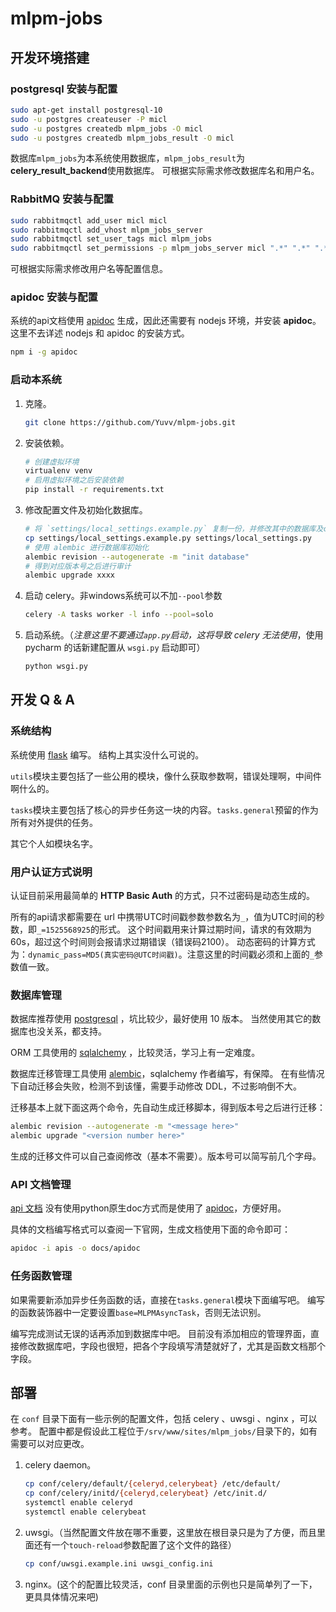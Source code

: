 # mlpm-jobs

## 开发环境搭建

### postgresql 安装与配置

```bash
sudo apt-get install postgresql-10
sudo -u postgres createuser -P micl
sudo -u postgres createdb mlpm_jobs -O micl
sudo -u postgres createdb mlpm_jobs_result -O micl
```

数据库`mlpm_jobs`为本系统使用数据库，`mlpm_jobs_result`为**celery_result_backend**使用数据库。
可根据实际需求修改数据库名和用户名。

### RabbitMQ 安装与配置

```bash
sudo rabbitmqctl add_user micl micl
sudo rabbitmqctl add_vhost mlpm_jobs_server
sudo rabbitmqctl set_user_tags micl mlpm_jobs
sudo rabbitmqctl set_permissions -p mlpm_jobs_server micl ".*" ".*" ".*"
```

可根据实际需求修改用户名等配置信息。


### apidoc 安装与配置

系统的api文档使用 [apidoc](http://apidocjs.com) 生成，因此还需要有 nodejs 环境，并安装 **apidoc**。
这里不去详述 nodejs 和 apidoc 的安装方式。

```bash
npm i -g apidoc
```

### 启动本系统

1. 克隆。
    ```bash
    git clone https://github.com/Yuvv/mlpm-jobs.git
    ```

2. 安装依赖。
    ```bash
    # 创建虚拟环境
    virtualenv venv
    # 启用虚拟环境之后安装依赖
    pip install -r requirements.txt
    ```
    
3. 修改配置文件及初始化数据库。
    ```bash
    # 将 `settings/local_settings.example.py` 复制一份，并修改其中的数据库及celery相关配置
    cp settings/local_settings.example.py settings/local_settings.py
    # 使用 alembic 进行数据库初始化
    alembic revision --autogenerate -m "init database"
    # 得到对应版本号之后进行审计
    alembic upgrade xxxx
    ```

4. 启动 celery。非windows系统可以不加`--pool`参数
    ```bash
    celery -A tasks worker -l info --pool=solo
    ```

5. 启动系统。（*注意这里不要通过`app.py`启动，这将导致 celery 无法使用*，使用 pycharm 的话新建配置从 `wsgi.py` 启动即可）
    ```bash
    python wsgi.py
    ```

## 开发 Q & A

### 系统结构

系统使用 [flask](flask.pocoo.org) 编写。
结构上其实没什么可说的。

`utils`模块主要包括了一些公用的模块，像什么获取参数啊，错误处理啊，中间件啊什么的。

`tasks`模块主要包括了核心的异步任务这一块的内容。`tasks.general`预留的作为所有对外提供的任务。

其它个人如模块名字。

### 用户认证方式说明

认证目前采用最简单的 **HTTP Basic Auth** 的方式，只不过密码是动态生成的。

所有的api请求都需要在 url 中携带UTC时间戳参数参数名为`_`，值为UTC时间的秒数，即`_=1525568925`的形式。
这个时间戳用来计算过期时间，请求的有效期为 60s，超过这个时间则会报请求过期错误（错误码2100）。
动态密码的计算方式为：`dynamic_pass=MD5(真实密码@UTC时间戳)`。注意这里的时间戳必须和上面的`_`参数值一致。

### 数据库管理

数据库推荐使用 [postgresql](https://www.postgresql.org/) ，坑比较少，最好使用 10 版本。
当然使用其它的数据库也没关系，都支持。

ORM 工具使用的 [sqlalchemy](https://www.sqlalchemy.org/) ，比较灵活，学习上有一定难度。

数据库迁移管理工具使用 [alembic](http://alembic.zzzcomputing.com)，sqlalchemy 作者编写，有保障。
在有些情况下自动迁移会失败，检测不到该懂，需要手动修改 DDL，不过影响倒不大。

迁移基本上就下面这两个命令，先自动生成迁移脚本，得到版本号之后进行迁移：
```bash
alembic revision --autogenerate -m "<message here>"
alembic upgrade "<version number here>"
```
生成的迁移文件可以自己查阅修改（基本不需要）。版本号可以简写前几个字母。

### API 文档管理

[api 文档](https://yuvv.github.io/mlpm-jobs/apidoc/) 没有使用python原生doc方式而是使用了 [apidoc](http://apidocjs.com)，方便好用。

具体的文档编写格式可以查阅一下官网，生成文档使用下面的命令即可：
```bash
apidoc -i apis -o docs/apidoc
```

### 任务函数管理

如果需要新添加异步任务函数的话，直接在`tasks.general`模块下面编写吧。
编写的函数装饰器中一定要设置`base=MLPMAsyncTask`，否则无法识别。

编写完成测试无误的话再添加到数据库中吧。
目前没有添加相应的管理界面，直接修改数据库吧，字段也很短，把各个字段填写清楚就好了，尤其是函数文档那个字段。


## 部署

在 `conf` 目录下面有一些示例的配置文件，包括 celery 、uwsgi 、nginx ，可以参考。
配置中都是假设此工程位于`/srv/www/sites/mlpm_jobs/`目录下的，如有需要可以对应更改。

1. celery daemon。
    ```bash
    cp conf/celery/default/{celeryd,celerybeat} /etc/default/
    cp conf/celery/initd/{celeryd,celerybeat} /etc/init.d/
    systemctl enable celeryd
    systemctl enable celerybeat
    ```

2. uwsgi。（当然配置文件放在哪不重要，这里放在根目录只是为了方便，而且里面还有一个`touch-reload`参数配置了这个文件的路径）
    ```bash
    cp conf/uwsgi.example.ini uwsgi_config.ini
    ```
3. nginx。(这个的配置比较灵活，conf 目录里面的示例也只是简单列了一下，更具具体情况来吧)